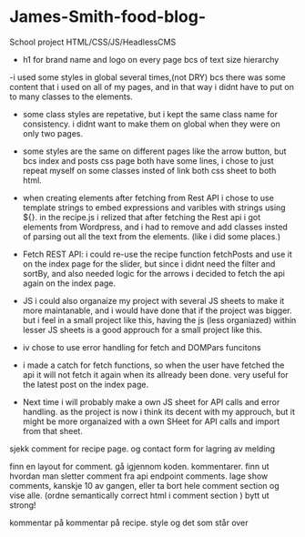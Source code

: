 # James-Smith-food-blog-
School project HTML/CSS/JS/HeadlessCMS

- h1 for brand name and logo on every page bcs of text size hierarchy

-i used some styles in global several times,(not DRY) bcs there was some content that i used on all of my pages, and in that way i didnt have to put on to many classes to the elements. 

- some class styles are repetative, but i kept the same class name for consistency. i didnt want to make them on global when they were on only two pages.

- some styles are the same on different pages like the arrow button, but bcs index and posts css page both have some lines, i chose to just repeat myself on some classes insted of link both css sheet to both html. 

- when creating elements after fetching from Rest API i chose to use template strings to embed expressions and varibles with strings using ${}. in the recipe.js i relized that  after fetching the Rest api i got elements from Wordpress, and i had to remove and add classes insted of parsing out all the text from the elements. (like i did some places.)

- Fetch REST API: i could re-use the recipe function fetchPosts and use it on the index page for the slider, but since i didnt need the filter and sortBy, and also needed logic for the arrows i decided to fetch the api again on the index page. 

- JS i could also organaize my project with several JS sheets to make it more maintanable, and i would have done that if the project was bigger. but i feel in a small project like this, having the js (less organiazed) within lesser JS sheets is a good approuch for a small project like this. 

- iv chose to use error handling for fetch and DOMPars funcitons
- i made a catch for fetch functions, so when the user have fetched the api it will not fetch it again when its allready been done. very useful for the latest post on the index page. 

- Next time i will probably make a own JS sheet for API calls and error handling. as the project is now i think its decent with my approuch, but it might be more organaized with a own SHeet for API calls and import from that sheet. 

sjekk comment for recipe page. og contact form for lagring av melding

 finn en layout for comment. gå igjennom koden. kommentarer. finn ut hvordan man sletter comment fra api endpoint comments. lage show comments, kanskje 10 av gangen, eller ta bort hele comment section og vise alle. (ordne semantically correct html i comment section ) bytt ut strong!

kommentar på kommentar på recipe. style og det som står over
 

